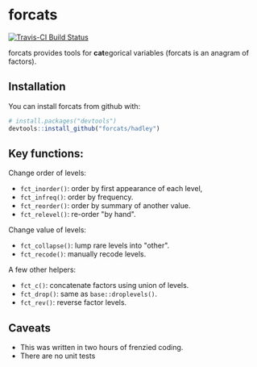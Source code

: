 # forcats

[![Travis-CI Build Status](https://travis-ci.org/hadley/forcats.svg?branch=master)](https://travis-ci.org/hadley/forcats)

forcats provides tools for **cat**egorical variables (forcats is an anagram of factors).

## Installation

You can install forcats from github with:

```R
# install.packages("devtools")
devtools::install_github("forcats/hadley")
```

## Key functions:

Change order of levels:

* `fct_inorder()`: order by first appearance of each level,
* `fct_infreq()`: order by frequency.
* `fct_reorder()`: order by summary of another value.
* `fct_relevel()`: re-order "by hand".

Change value of levels:

* `fct_collapse()`: lump rare levels into "other".
* `fct_recode()`: manually recode levels.

A few other helpers:

* `fct_c()`: concatenate factors using union of levels.
* `fct_drop()`: same as `base::droplevels()`.
* `fct_rev()`: reverse factor levels.

## Caveats

* This was written in two hours of frenzied coding.
* There are no unit tests
